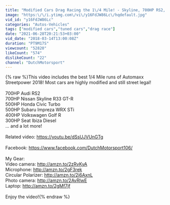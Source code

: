 ```yaml
---
title: "Modified Cars Drag Racing the 1\/4 Mile! - Skyline, 700HP RS2, Civic Turbo, RS3, Impreza, Golf R"
image: "https:\/\/i.ytimg.com\/vi\/y16FdJW86Lc\/hqdefault.jpg"
vid_id: "y16FdJW86Lc"
categories: "Autos-Vehicles"
tags: ["modified cars","tuned cars","drag race"]
date: "2021-06-28T20:21:53+03:00"
vid_date: "2018-03-14T13:00:08Z"
duration: "PT9M17S"
viewcount: "52820"
likeCount: "574"
dislikeCount: "22"
channel: "DutchMotorsport"
---
```

{% raw %}This video includes the best 1/4 Mile runs of Automaxx Streetpower 2018! Most cars are highly modified and still street legal!<br /><br />700HP Audi RS2<br />700HP Nissan Skyline R33 GT-R<br />500HP Honda Civic Turbo<br />500HP Subaru Impreza WRX STi<br />400HP Volkswagen Golf R<br />300HP Seat Ibiza Diesel<br />... and a lot more!<br /><br />Related video: <a rel="nofollow" target="blank" href="https://youtu.be/dSsUJVUnGTg">https://youtu.be/dSsUJVUnGTg</a><br /><br />Facebook: <a rel="nofollow" target="blank" href="https://www.facebook.com/DutchMotorsport106/">https://www.facebook.com/DutchMotorsport106/</a><br /><br />My Gear:<br />Video camera: <a rel="nofollow" target="blank" href="http://amzn.to/2zRvKyA">http://amzn.to/2zRvKyA</a><br />Microphone: <a rel="nofollow" target="blank" href="http://amzn.to/2gF3rek">http://amzn.to/2gF3rek</a><br />Circular Polarizer: <a rel="nofollow" target="blank" href="http://amzn.to/2i6AxnL">http://amzn.to/2i6AxnL</a><br />Photo camera: <a rel="nofollow" target="blank" href="http://amzn.to/2AvRlwE">http://amzn.to/2AvRlwE</a><br />Laptop: <a rel="nofollow" target="blank" href="http://amzn.to/2gMf7jf">http://amzn.to/2gMf7jf</a><br /><br />Enjoy the video!{% endraw %}
